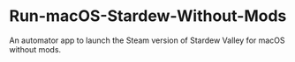 # Run-macOS-Stardew-Without-Mods
An automator app to launch the Steam version of Stardew Valley for macOS without mods.
